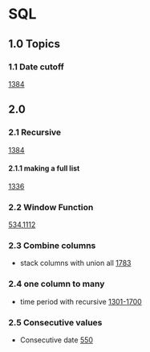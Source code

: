 # SQL

## 1.0 Topics
### 1.1 Date cutoff
[1384](1001-1300/1384Total_sales_amount_by_year.sql)














## 2.0
### 2.1 Recursive
[1384](1001-1300/1384Total_sales_amount_by_year.sql)

#### 2.1.1 making a full list
[1336](1301-1700/1336.Number_of_trans.sql)

### 2.2 Window Function
[534](100-1000/534Game_play_analysis.sql),[1112](1001-1300/1112Highest_grade_for_each_student.sql)

### 2.3 Combine columns

* stack columns with union all [1783](1301-1700/1783.Grand_Slam_Titles.sql)

### 2.4 one column to many

* time period with recursive [1301-1700](1384Total_sales_amount_by_year.sql)

### 2.5 Consecutive values

* Consecutive date [550](100-1000/550.Game_play_analysis_IV.sql)
